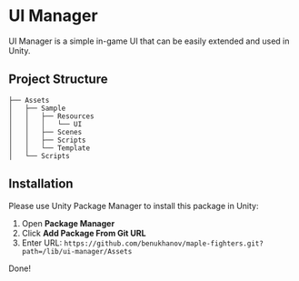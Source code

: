 # UI Manager

UI Manager is a simple in-game UI that can be easily extended and used in Unity.

## Project Structure

```
├── Assets
│   ├── Sample
│   │   ├── Resources
│   │   │   └── UI
│   │   ├── Scenes
│   │   ├── Scripts
│   │   └── Template
│   └── Scripts
```

## Installation

Please use Unity Package Manager to install this package in Unity:

1. Open **Package Manager**
2. Click **Add Package From Git URL**
3. Enter URL: ```https://github.com/benukhanov/maple-fighters.git?path=/lib/ui-manager/Assets```

Done!
